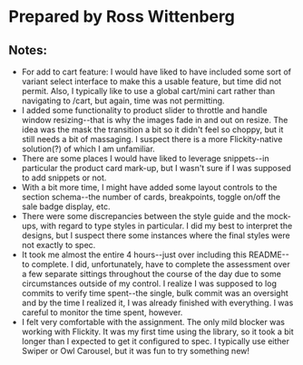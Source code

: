 # Prepared by Ross Wittenberg
## Notes:
* For add to cart feature: I would have liked to have included some sort of variant select interface to make this a usable feature, but time did not permit. Also, I typically like to use a global cart/mini cart rather than navigating to /cart, but again, time was not permitting.
* I added some functionality to product slider to throttle and handle window resizing--that is why the images fade in and out on resize. The idea was the mask the transition a bit so it didn't feel so choppy, but it still needs a bit of massaging. I suspect there is a more Flickity-native solution(?) of which I am unfamiliar.
* There are some places I would have liked to leverage snippets--in particular the product card mark-up, but I wasn't sure if I was supposed to add snippets or not.
* With a bit more time, I might have added some layout controls to the section schema--the number of cards, breakpoints, toggle on/off the sale badge display, etc.
* There were some discrepancies between the style guide and the mock-ups, with regard to type styles in particular. I did my best to interpret the designs, but I suspect there some instances where the final styles were not exactly to spec.
* It took me almost the entire 4 hours--just over including this README--to complete. I did, unfortunately, have to complete the assessment over a few separate sittings throughout the course of the day due to some circumstances outside of my control. I realize I was supposed to log commits to verify time spent--the single, bulk commit was an oversight and by the time I realized it, I was already finished with everything. I was careful to monitor the time spent, however.
* I felt very comfortable with the assignment. The only mild blocker was working with Flickity. It was my first time using the library, so it took a bit longer than I expected to get it configured to spec. I typically use either Swiper or Owl Carousel, but it was fun to try something new!
